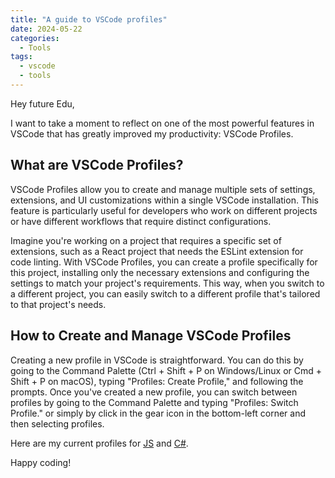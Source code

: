 ```yaml
---
title: "A guide to VSCode profiles"
date: 2024-05-22
categories:
  - Tools
tags:
  - vscode
  - tools
---
```


Hey future Edu,

I want to take a moment to reflect on one of the most powerful features in VSCode that has greatly improved my productivity: VSCode Profiles.

## What are VSCode Profiles?
VSCode Profiles allow you to create and manage multiple sets of settings, extensions, and UI customizations within a single VSCode installation. This feature is particularly useful for developers who work on different projects or have different workflows that require distinct configurations.

Imagine you're working on a project that requires a specific set of extensions, such as a React project that needs the ESLint extension for code linting. With VSCode Profiles, you can create a profile specifically for this project, installing only the necessary extensions and configuring the settings to match your project's requirements. This way, when you switch to a different project, you can easily switch to a different profile that's tailored to that project's needs.

## How to Create and Manage VSCode Profiles
Creating a new profile in VSCode is straightforward. You can do this by going to the Command Palette (Ctrl + Shift + P on Windows/Linux or Cmd + Shift + P on macOS), typing "Profiles: Create Profile," and following the prompts. Once you've created a new profile, you can switch between profiles by going to the Command Palette and typing "Profiles: Switch Profile." or simply by click in the gear icon in the bottom-left corner and then selecting profiles.

Here are my current profiles for [JS](https://gist.github.com/eduortega85/b0f40ec70b0fb8605676392999c1978e) and [C#](https://gist.github.com/eduortega85/bdaaec8b4da3e8cee85d27d5fd35dee4).

Happy coding!

